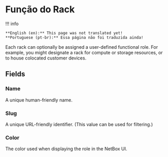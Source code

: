# Função do Rack

!!! info

    **English (en):** This page was not translated yet!
    **Portuguese (pt-br):** Essa página não foi traduzida ainda!

Each rack can optionally be assigned a user-defined functional role. For example, you might designate a rack for compute or storage resources, or to house colocated customer devices.

## Fields

### Name

A unique human-friendly name.

### Slug

A unique URL-friendly identifier. (This value can be used for filtering.)

### Color

The color used when displaying the role in the NetBox UI.